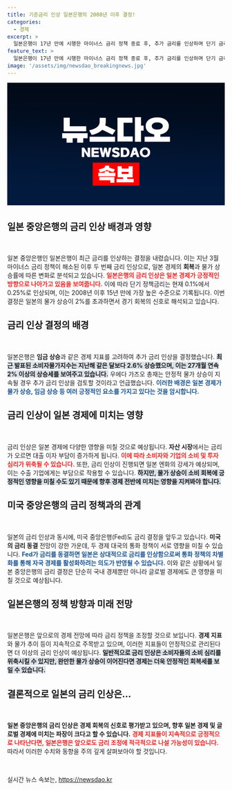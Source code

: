 ```yaml
---
title: 기준금리 인상 일본은행의 2008년 이후 결정!
categories:
  - 경제
excerpt: >
  일본은행이 17년 만에 시행한 마이너스 금리 정책 종료 후, 추가 금리를 인상하며 단기 금리를 0.25%로 조정했다. 물가 상승과 경기 회복에 따른 이번 결정은 일본 경제의 새로운 전환점을 암시한다.
feature_text: >
  일본은행이 17년 만에 시행한 마이너스 금리 정책 종료 후, 추가 금리를 인상하며 단기 금리를 0.25%로 조정했다. 물가 상승과 경기 회복에 따른 이번 결정은 일본 경제의 새로운 전환점을 암시한다.
image: '/assets/img/newsdao_breakingnews.jpg'
---
```


<p><img src="/assets/img/newsdao_breakingnews.jpg" alt="bookingtag 속보" /></p>

<h2 data-ke-size="size26">일본 중앙은행의 금리 인상 배경과 영향</h2>

<p data-ke-size="size16">&nbsp;</p>

<p data-ke-size="size16">일본 중앙은행인 일본은행이 최근 금리를 인상하는 결정을 내렸습니다. 이는 지난 3월 마이너스 금리 정책이 해소된 이후 두 번째 금리 인상으로, 일본 경제의 <b>회복</b>과 물가 상승률에 따른 변화로 분석되고 있습니다. <b><span style="color: #ee2323;">일본은행의 금리 인상은 일본 경제가 긍정적인 방향으로 나아가고 있음을 보여줍니다.</span></b> 이에 따라 단기 정책금리는 현재 0.1%에서 0.25%로 인상되며, 이는 2008년 이후 15년 만에 가장 높은 수준으로 기록됩니다. 이번 결정은 일본의 물가 상승이 2%를 초과하면서 경기 회복의 신호로 해석되고 있습니다.</p>

<h2 data-ke-size="size26">금리 인상 결정의 배경</h2>

<p data-ke-size="size16">&nbsp;</p>

<p data-ke-size="size16">일본은행은 <b>임금 상승</b>과 같은 경제 지표를 고려하여 추가 금리 인상을 결정했습니다. <b><span style="background-color: #21538527;">최근 발표된 소비자물가지수는 지난해 같은 달보다 2.6% 상승했으며, 이는 27개월 연속 2% 이상의 상승세를 보여주고 있습니다.</span></b> 우에다 가즈오 총재는 안정적 물가 상승이 지속될 경우 추가 금리 인상을 검토할 것이라고 언급했습니다. <b><span style="color: #1a5490;">이러한 배경은 일본 경제가 물가 상승, 임금 상승 등 여러 긍정적인 요소를 가지고 있다는 것을 암시합니다.</span></b></p>

<h2 data-ke-size="size26">금리 인상이 일본 경제에 미치는 영향</h2>

<p data-ke-size="size16">&nbsp;</p>

<p data-ke-size="size16">금리 인상은 일본 경제에 다양한 영향을 미칠 것으로 예상됩니다. <b>자산 시장</b>에서는 금리가 오르면 대출 이자 부담이 증가하게 됩니다. <b><span style="color: #ee2323;">이에 따라 소비자와 기업의 소비 및 투자 심리가 위축될 수 있습니다.</span></b> 또한, 금리 인상이 진행되면 일본 엔화의 강세가 예상되며, 이는 수출 기업에게는 부담으로 작용할 수 있습니다. <b><span style="background-color: #21538527;">하지만, 물가 상승이 소비 회복에 긍정적인 영향을 미칠 수도 있기 때문에 향후 경제 전반에 미치는 영향을 지켜봐야 합니다.</span></b></p>

<h2 data-ke-size="size26">미국 중앙은행의 금리 정책과의 관계</h2>

<p data-ke-size="size16">&nbsp;</p>

<p data-ke-size="size16">일본의 금리 인상과 동시에, 미국 중앙은행(Fed)도 금리 결정을 앞두고 있습니다. <b>미국의 금리 동결</b> 전망이 강한 가운데, 두 경제 대국의 통화 정책이 서로 영향을 미칠 수 있습니다. <b><span style="color: #1a5490;">Fed가 금리를 동결하면 일본은 상대적으로 금리를 인상함으로써 통화 정책의 차별화를 통해 자국 경제를 활성화하려는 의도가 반영될 수 있습니다.</span></b> 이와 같은 상황에서 일본 중앙은행의 금리 결정은 단순히 국내 경제뿐만 아니라 글로벌 경제에도 큰 영향을 미칠 것으로 예상됩니다.</p>

<h2 data-ke-size="size26">일본은행의 정책 방향과 미래 전망</h2>

<p data-ke-size="size16">&nbsp;</p>

<p data-ke-size="size16">일본은행은 앞으로의 경제 전망에 따라 금리 정책을 조정할 것으로 보입니다. <b>경제 지표</b>와 물가 추이 등이 지속적으로 주목받고 있으며, 이러한 지표들이 안정적으로 관리된다면 더 이상의 금리 인상이 예상됩니다. <b><span style="background-color: #21538527;">일반적으로 금리 인상은 소비자들의 소비 심리를 위축시킬 수 있지만, 완만한 물가 상승이 이어진다면 경제는 더욱 안정적인 회복세를 보일 수 있습니다.</span></b></p>

<h2 data-ke-size="size26">결론적으로 일본의 금리 인상은...</h2>

<p data-ke-size="size16">&nbsp;</p>

<p data-ke-size="size16"><b>일본 중앙은행의 금리 인상은 경제 회복의 신호로 평가받고 있으며, 향후 일본 경제 및 글로벌 경제에 미치는 파장이 크다고 할 수 있습니다.</b> <b><span style="color: #ee2323;">경제 지표들이 지속적으로 긍정적으로 나타난다면, 일본은행은 앞으로도 금리 조정에 적극적으로 나설 가능성이 있습니다.</span></b> 따라서 이러한 수치와 동향을 주의 깊게 살펴보아야 할 것입니다.</p>

<p data-ke-size="size16">&nbsp;</p>
실시간 뉴스 속보는, <a href="https://newsdao.kr" rel="dofollow">https://newsdao.kr</a>


